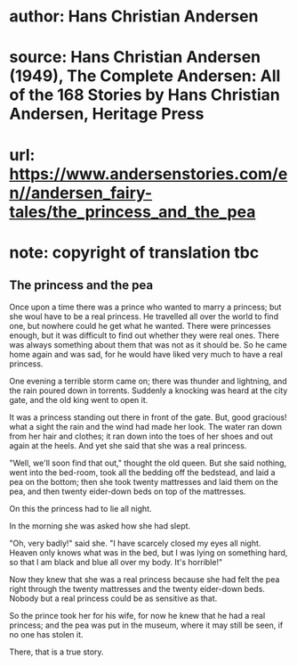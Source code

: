 # author: Hans Christian Andersen
# source: Hans Christian Andersen (1949), The Complete Andersen: All of the 168 Stories by Hans Christian Andersen, Heritage Press
# url: https://www.andersenstories.com/en//andersen_fairy-tales/the_princess_and_the_pea
# note: copyright of translation tbc

## The princess and the pea 

Once upon a time there was a prince who wanted to marry a princess; but
she woul have to be a real princess. He travelled all over the world to
find one, but nowhere could he get what he wanted. There were princesses
enough, but it was difficult to find out whether they were real ones.
There was always something about them that was not as it should be. So
he came home again and was sad, for he would have liked very much to
have a real princess.

One evening a terrible storm came on; there was thunder and lightning,
and the rain poured down in torrents. Suddenly a knocking was heard at
the city gate, and the old king went to open it.

It was a princess standing out there in front of the gate. But, good
gracious! what a sight the rain and the wind had made her look. The
water ran down from her hair and clothes; it ran down into the toes of
her shoes and out again at the heels. And yet she said that she was a
real princess.

"Well, we'll soon find that out," thought the old queen. But she said
nothing, went into the bed-room, took all the bedding off the bedstead,
and laid a pea on the bottom; then she took twenty mattresses and laid
them on the pea, and then twenty eider-down beds on top of the
mattresses.

On this the princess had to lie all night.

In the morning she was asked how she had slept.

"Oh, very badly!" said she. "I have scarcely closed my eyes all
night. Heaven only knows what was in the bed, but I was lying on
something hard, so that I am black and blue all over my body. It's
horrible!"

Now they knew that she was a real princess because she had felt the pea
right through the twenty mattresses and the twenty eider-down beds.
Nobody but a real princess could be as sensitive as that.

So the prince took her for his wife, for now he knew that he had a real
princess; and the pea was put in the museum, where it may still be seen,
if no one has stolen it.

There, that is a true story.

